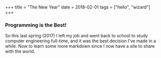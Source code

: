 +++
title = "The New Year"
date = 2018-02-01
tags = ["hello", "wizard"]
+++

### Programming is the Best!

So this last spring (2017) I left my job and went back to school to study
computer engineering full-time, and it was the best decision I've made in 
a while. Now to learn some more markdown since I now have a site to share
with the world.

